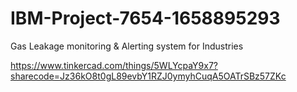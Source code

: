 # IBM-Project-7654-1658895293
Gas Leakage monitoring &amp; Alerting system for Industries


https://www.tinkercad.com/things/5WLYcpaY9x7?sharecode=Jz36kO8t0gL89evbY1RZJ0ymyhCuqA5OATrSBz57ZKc
